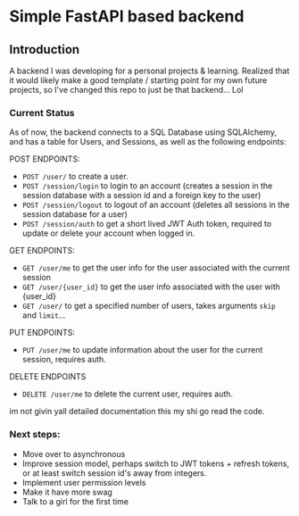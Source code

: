 # Simple FastAPI based backend

## Introduction
A backend I was developing for a personal projects & learning. Realized that it would likely make a good template / starting point for my own future projects, so I've changed this repo to just be that backend... Lol 

### Current Status
As of now, the backend connects to a SQL Database using SQLAlchemy, and has a table for Users, and Sessions, as well as the following endpoints:

POST ENDPOINTS:
- `POST /user/` to create a user.
- `POST /session/login` to login to an account (creates a session in the session database with a session id and a foreign key to the user)
- `POST /session/logout` to logout of an account (deletes all sessions in the session database for a user)
- `POST /session/auth` to get a short lived JWT Auth token, required to update or delete your account when logged in.
  
GET ENDPOINTS:
-  `GET /user/me` to get the user info for the user associated with the current session
-  `GET /user/{user_id}` to get the user info associated with the user with {user_id}
-  `GET /user/` to get a specified number of users, takes arguments `skip` and `limit`...

PUT ENDPOINTS:
- `PUT /user/me` to update information about the user for the current session, requires auth.

DELETE ENDPOINTS
- `DELETE /user/me` to delete the current user, requires auth.

im not givin yall detailed documentation this my shi go read the code. 

### Next steps:
- Move over to asynchronous
- Improve session model, perhaps switch to JWT tokens + refresh tokens, or at least switch session id's away from integers.
- Implement user permission levels
- Make it have more swag
- Talk to a girl for the first time 
